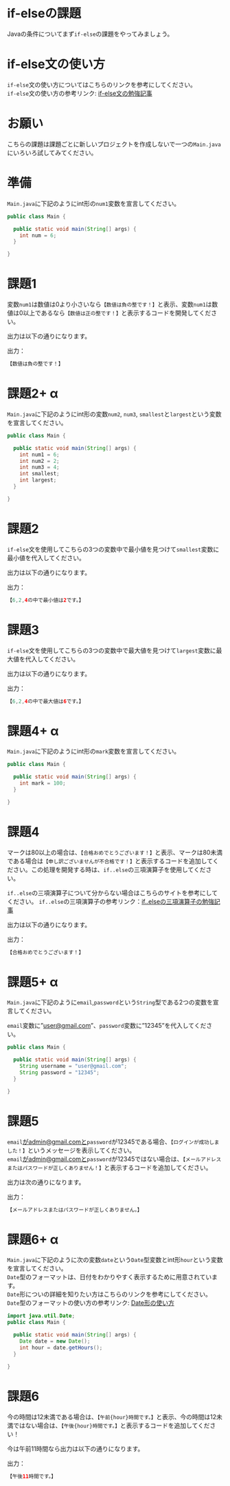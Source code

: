 # if-elseの課題

Javaの条件についてまず`if-else`の課題をやってみましょう。  

# if-else文の使い方

`if-else`文の使い方についてはこちらのリンクを参考にしてください。  
`if-else`文の使い方の参考リンク: [if-else文の勉強記事](https://github.com/reytech-co-jp/yume-project/blob/main/lessons/java/02-Java%E3%81%AE%E6%9D%A1%E4%BB%B6%E5%95%8F%E9%A1%8C/.Java%E6%9D%A1%E4%BB%B6%E6%96%87%E3%81%AE%E5%8B%89%E5%BC%B7%E8%A8%98%E4%BA%8B.md#ifelse)

# お願い

こちらの課題は課題ごとに新しいプロジェクトを作成しないで一つの`Main.java`にいろいろ試してみてください。

# 準備

`Main.java`に下記のようにint形の`num1`変数を宣言してください。  

```java
public class Main {

  public static void main(String[] args) {
    int num = 6;
  }

}
```

# 課題1

変数`num1`は数値は0より小さいなら`【数値は負の整です！】`と表示、変数`num1`は数値は0以上であるなら`【数値は正の整です！】`と表示するコードを開発してください。  

出力は以下の通りになります。  

出力：

```java
【数値は負の整です！】
```

# 課題2+ α

`Main.java`に下記のようにint形の変数`num2`, `num3`, `smallest`と`largest`という変数を宣言してください。  

```java
public class Main {

  public static void main(String[] args) {
    int num1 = 6;
    int num2 = 2;
    int num3 = 4;
    int smallest;
    int largest;
  }

}
```

# 課題2

`if-else`文を使用してこちらの3つの変数中で最小値を見つけて`smallest`変数に最小値を代入してください。

出力は以下の通りになります。

出力：

```java
【6,2,4の中で最小値は2です。】
```

# 課題3

`if-else`文を使用してこちらの3つの変数中で最大値を見つけて`largest`変数に最大値を代入してください。

出力は以下の通りになります。

出力：

```java
【6,2,4の中で最大値は6です。】
```

# 課題4+ α

`Main.java`に下記のようにint形の`mark`変数を宣言してください。

```java
public class Main {

  public static void main(String[] args) {
    int mark = 100;
  }

}
```

# 課題4

マークは80以上の場合は、`【合格おめでとうございます！】`と表示、マークは80未満である場合は`【申し訳ございませんが不合格です！】`と表示するコードを追加してください。この処理を開発する時は、`if..else`の三項演算子を使用してください。

`if..else`の三項演算子について分からない場合はこちらのサイトを参考にしてください。
`if..else`の三項演算子の参考リンク：[if..elseの三項演算子の勉強記事](https://github.com/reytech-co-jp/yume-project/blob/feature/if_else_statement_questions/lessons/java/02-Java%E3%81%AE%E6%9D%A1%E4%BB%B6%E5%95%8F%E9%A1%8C/.Java%E6%9D%A1%E4%BB%B6%E6%96%87%E3%81%AE%E5%8B%89%E5%BC%B7%E8%A8%98%E4%BA%8B.md#ifelse%E3%81%AE%E4%B8%89%E9%A0%85%E6%BC%94%E7%AE%97%E5%AD%90)

出力は以下の通りになります。

出力：

```java
【合格おめでとうございます！】
```

# 課題5+ α

`Main.java`に下記のように`email`,`password`という`String`型である2つの変数を宣言してください。

`email`変数に”user@gmail.com”、`password`変数に”12345”を代入してください。

```java
public class Main {

  public static void main(String[] args) {
    String username = "user@gmail.com";
    String password = "12345";
  }

}
```

# 課題5

`email`がadmin@gmail.comと`password`が12345である場合、`【ログインが成功しました！】`というメッセージを表示してください。  
`email`がadmin@gmail.comと`password`が12345ではない場合は、`【メールアドレスまたはパスワードが正しくありません！】`と表示するコードを追加してください。  

出力は次の通りになります。  

出力：

```java
【メールアドレスまたはパスワードが正しくありません。】
```

# 課題6+ α

`Main.java`に下記のように次の変数`date`という`Date`型変数とint形`hour`という変数を宣言してください。  
`Date`型のフォーマットは、日付をわかりやすく表示するために用意されています。  
`Date`形についの詳細を知りたい方はこちらのリンクを参考にしてください。  
`Date`型のフォーマットの使い方の参考リンク: [Date形の使い方](https://www.sejuku.net/blog/21098)

```java
import java.util.Date;
public class Main {

  public static void main(String[] args) {
    Date date = new Date();
    int hour = date.getHours();
  }

}
```

# 課題6

今の時間は12未満である場合は、`【午前{hour}時間です。】`と表示、今の時間は12未満ではない場合は、`【午後{hour}時間です。】`と表示するコードを追加してください！  

今は午前11時間なら出力は以下の通りになります。  

出力：

```java
【午後11時間です。】
```
